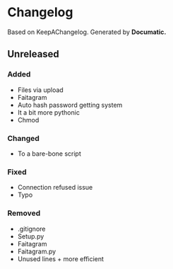 # Changelog

Based on KeepAChangelog.
Generated by **Documatic.**

## Unreleased

### Added

* Files via upload
* Faitagram
* Auto hash password getting system
* It a bit more pythonic
* Chmod

### Changed

* To a bare-bone script

### Fixed

* Connection refused issue
* Typo

### Removed

* .gitignore
* Setup.py
* Faitagram
* Faitagram.py
* Unused lines + more efficient
